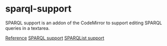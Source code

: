 # sparql-support
SPARQL support is an addon of the CodeMirror to support editing SPARQL queries in a textarea.

[Reference](https://sparql-support.dbcls.jp/sparql-support.html)
[SPARQL support](https://sparql-support.dbcls.jp/)
[SPARQList support](https://sparql-support.dbcls.jp/sparqlist-support.html)
